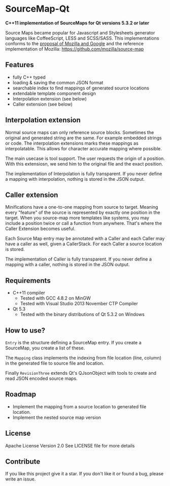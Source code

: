 
# SourceMap-Qt

**C++11 implementation of SourceMaps for Qt versions 5.3.2 or later**

Source Maps became popular for Javascript and Stylesheets generator languages like CoffeeScript, LESS and SCSS/SASS.
This implementations conforms to the [proposal of Mozilla and Google](https://docs.google.com/document/d/1U1RGAehQwRypUTovF1KRlpiOFze0b-_2gc6fAH0KY0k/edit?pli=1#heading=h.1ce2c87bpj24) and the reference implementation of Mozilla:
https://github.com/mozilla/source-map

## Features

* fully C++ typed
* loading & saving the common JSON format
* searchable index to find mappings of generated source locations
* extendable template component design
* Interpolation extension (see below)
* Caller extension (see below)

## Interpolation extension

Normal source maps can only reference source blocks.
Sometimes the original and generated string are the same. For example embedded strings or code.
The interpolation extensions marks these mappings as interpolatable.
This allows for character accurate mapping where possible.

The main usecase is tool support. The user requests the origin of a position.
With this extensiosn, we send him to the original file and the exact position.

The implementation of Interpolation is fully transparent.
If you never define a mapping with interpolation, nothing is stored in the JSON output.

## Caller extension

Minifications have a one-to-one mapping from source to target.
Meaning every "feature" of the source is represented by exactly one position in the target.
When you source-map more templates like systems, you may include a position twice or call a function from anywhere.
That's where the Caller Extension becomes useful.

Each Source Map entry may be annotated with a Caller and each Caller may have a caller as well, given a CallerStack.
For each Caller a source location is stored.

The implementation of Caller is fully transparent.
If you never define a mapping with a caller, nothing is stored in the JSON output.

## Requirements

* C++11 compiler
  * Tested with GCC 4.8.2 on MinGW
  * Tested with Visual Studio 2013 November CTP Compiler
* Qt 5.3
  * Tested with the binary distributions of Qt 5.3.2 on Windows

## How to use?

`Entry` is the structure defining a SourceMap entry.
If you create a SourceMap, you create a list of these.

The `Mapping` class implements the indexing from file location (line, column) in the generated file to source file and location.

Finally `RevisionThree` extends Qt's QJsonObject with tools to create and read JSON encoded source maps.

## Roadmap

* Implement the mapping from a source location to generated file location.
* Implement the nested source map version

## License

Apache License Version 2.0
See LICENSE file for more details

## Contribute

If you like this project give it a star.
If you don't like it or found a bug, please write an issue.
